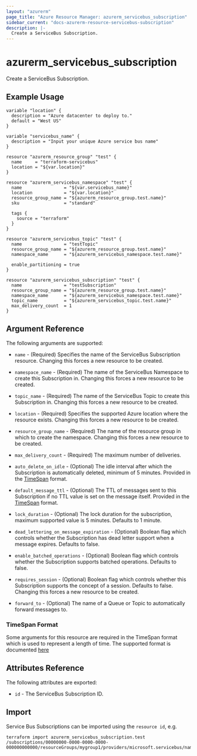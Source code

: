 ```yaml
---
layout: "azurerm"
page_title: "Azure Resource Manager: azurerm_servicebus_subscription"
sidebar_current: "docs-azurerm-resource-servicebus-subscription"
description: |-
  Create a ServiceBus Subscription.
---
```


# azurerm_servicebus_subscription

Create a ServiceBus Subscription.

## Example Usage

```hcl
variable "location" {
  description = "Azure datacenter to deploy to."
  default = "West US"
}

variable "servicebus_name" {
  description = "Input your unique Azure service bus name"
}

resource "azurerm_resource_group" "test" {
  name     = "terraform-servicebus"
  location = "${var.location}"
}

resource "azurerm_servicebus_namespace" "test" {
  name                = "${var.servicebus_name}"
  location            = "${var.location}"
  resource_group_name = "${azurerm_resource_group.test.name}"
  sku                 = "standard"

  tags {
    source = "terraform"
  }
}

resource "azurerm_servicebus_topic" "test" {
  name                = "testTopic"
  resource_group_name = "${azurerm_resource_group.test.name}"
  namespace_name      = "${azurerm_servicebus_namespace.test.name}"

  enable_partitioning = true
}

resource "azurerm_servicebus_subscription" "test" {
  name                = "testSubscription"
  resource_group_name = "${azurerm_resource_group.test.name}"
  namespace_name      = "${azurerm_servicebus_namespace.test.name}"
  topic_name          = "${azurerm_servicebus_topic.test.name}"
  max_delivery_count  = 1
}
```

## Argument Reference

The following arguments are supported:

* `name` - (Required) Specifies the name of the ServiceBus Subscription resource.
    Changing this forces a new resource to be created.

* `namespace_name` - (Required) The name of the ServiceBus Namespace to create
    this Subscription in. Changing this forces a new resource to be created.

* `topic_name` - (Required) The name of the ServiceBus Topic to create
    this Subscription in. Changing this forces a new resource to be created.

* `location` - (Required) Specifies the supported Azure location where the resource exists.
    Changing this forces a new resource to be created.

* `resource_group_name` - (Required) The name of the resource group in which to
    create the namespace. Changing this forces a new resource to be created.

* `max_delivery_count` - (Required) The maximum number of deliveries.

* `auto_delete_on_idle` - (Optional) The idle interval after which the
    Subscription is automatically deleted, minimum of 5 minutes. Provided in the
    [TimeSpan](#timespan-format) format.

* `default_message_ttl` - (Optional) The TTL of messages sent to this Subscription
    if no TTL value is set on the message itself. Provided in the [TimeSpan](#timespan-format)
    format.

* `lock_duration` - (Optional) The lock duration for the subscription, maximum
    supported value is 5 minutes. Defaults to 1 minute.

* `dead_lettering_on_message_expiration` - (Optional) Boolean flag which controls
    whether the Subscription has dead letter support when a message expires. Defaults
    to false.

* `enable_batched_operations` - (Optional) Boolean flag which controls whether the
    Subscription supports batched operations. Defaults to false.

* `requires_session` - (Optional) Boolean flag which controls whether this Subscription
    supports the concept of a session. Defaults to false. Changing this forces a
    new resource to be created.

* `forward_to` - (Optional) The name of a Queue or Topic to automatically forward 
    messages to.
    
### TimeSpan Format

Some arguments for this resource are required in the TimeSpan format which is
used to represent a length of time. The supported format is documented [here](https://msdn.microsoft.com/en-us/library/se73z7b9(v=vs.110).aspx#Anchor_2)

## Attributes Reference

The following attributes are exported:

* `id` - The ServiceBus Subscription ID.

## Import

Service Bus Subscriptions can be imported using the `resource id`, e.g.

```shell
terraform import azurerm_servicebus_subscription.test /subscriptions/00000000-0000-0000-0000-000000000000/resourceGroups/mygroup1/providers/microsoft.servicebus/namespaces/sbns1/topics/sntopic1/subscriptions/sbsub1
```
